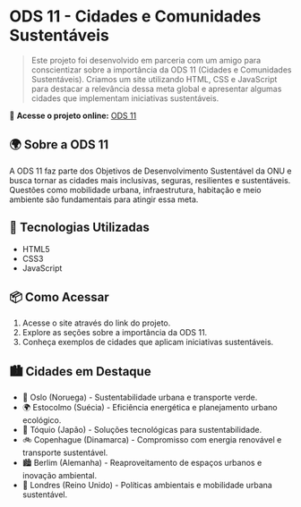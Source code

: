 # ODS 11 - Cidades e Comunidades Sustentáveis

> Este projeto foi desenvolvido em parceria com um amigo para conscientizar sobre a importância da ODS 11 (Cidades e Comunidades Sustentáveis). Criamos um site utilizando HTML, CSS e JavaScript para destacar a relevância dessa meta global e apresentar algumas cidades que implementam iniciativas sustentáveis.

🔗 **Acesse o projeto online:** [ODS 11](https://jotasoftware.github.io/ODS-11/)

## 🌍 Sobre a ODS 11

A ODS 11 faz parte dos Objetivos de Desenvolvimento Sustentável da ONU e busca tornar as cidades mais inclusivas, seguras, resilientes e sustentáveis. Questões como mobilidade urbana, infraestrutura, habitação e meio ambiente são fundamentais para atingir essa meta.

## 🚀 Tecnologias Utilizadas

- HTML5
- CSS3
- JavaScript

## 📦 Como Acessar

1. Acesse o site através do link do projeto.
2. Explore as seções sobre a importância da ODS 11.
3. Conheça exemplos de cidades que aplicam iniciativas sustentáveis.

## 🏙️ Cidades em Destaque

- 🌱 Oslo (Noruega) - Sustentabilidade urbana e transporte verde.
- 🌍 Estocolmo (Suécia) - Eficiência energética e planejamento urbano ecológico.
- 🏯 Tóquio (Japão) - Soluções tecnológicas para sustentabilidade.
- 🚲 Copenhague (Dinamarca) - Compromisso com energia renovável e transporte sustentável.
- 🏙️ Berlim (Alemanha) - Reaproveitamento de espaços urbanos e inovação ambiental.
- 🌆 Londres (Reino Unido) - Políticas ambientais e mobilidade urbana sustentável.

